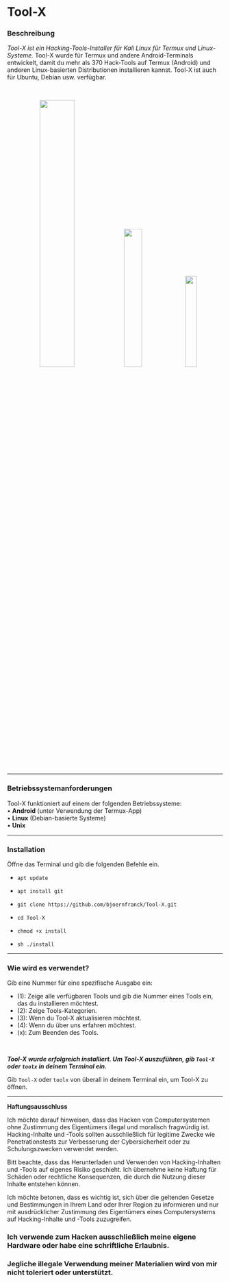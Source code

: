 ﻿# Tool-X

### Beschreibung

*Tool-X ist ein Hacking-Tools-Installer für Kali Linux für Termux und Linux-Systeme.*
Tool-X wurde für Termux und andere Android-Terminals entwickelt, damit du mehr als 370 Hack-Tools auf Termux (Android) und anderen Linux-basierten Distributionen installieren kannst. Tool-X ist auch für Ubuntu, Debian usw. verfügbar.

<br>
<p align="center">
<img width="40%" src="core/toolx.png"/>
<img width="28.8%" src="core/toolx_cat.png"/>
<img width="23.4%" src="core/Screenshot_2020-05-17-20-17-56.png"/>
</p>

------------------------------------------------------------------------

### Betriebssystemanforderungen

Tool-X funktioniert auf einem der folgenden Betriebssysteme:<br>
• **Android** (unter Verwendung der Termux-App) <br>
• **Linux** (Debian-basierte Systeme) <br>
• **Unix**

------------------------------------------------------------------------

### Installation

Öffne das Terminal und gib die folgenden Befehle ein.

* `apt update`

* `apt install git`

* `git clone https://github.com/bjoernfranck/Tool-X.git`

* `cd Tool-X`

* `chmod +x install`

* `sh ./install`

------------------------------------------------------------------------

### Wie wird es verwendet?

Gib eine Nummer für eine spezifische Ausgabe ein:
- (1): Zeige alle verfügbaren Tools und gib die Nummer eines Tools ein, das du installieren möchtest.
- (2): Zeige Tools-Kategorien.
- (3): Wenn du Tool-X aktualisieren möchtest.
- (4): Wenn du über uns erfahren möchtest.
- (x): Zum Beenden des Tools.

<br/>

***Tool-X wurde erfolgreich installiert. Um Tool-X auszuführen, gib `Tool-X` oder `toolx` in deinem Terminal ein.***

Gib `Tool-X` oder `toolx`  von überall in deinem Terminal ein, um Tool-X zu öffnen.

------------------------------------------------------------------------

**Haftungsausschluss**

Ich möchte darauf hinweisen, dass das Hacken von Computersystemen ohne Zustimmung des Eigentümers illegal und moralisch fragwürdig ist. Hacking-Inhalte und -Tools sollten ausschließlich für legitime Zwecke wie Penetrationstests zur Verbesserung der Cybersicherheit oder zu Schulungszwecken verwendet werden.

Bitt beachte, dass das Herunterladen und Verwenden von Hacking-Inhalten und -Tools auf eigenes Risiko geschieht. Ich übernehme keine Haftung für Schäden oder rechtliche Konsequenzen, die durch die Nutzung dieser Inhalte entstehen können.

Ich möchte betonen, dass es wichtig ist, sich über die geltenden Gesetze und Bestimmungen in Ihrem Land oder Ihrer Region zu informieren und nur mit ausdrücklicher Zustimmung des Eigentümers eines Computersystems auf Hacking-Inhalte und -Tools zuzugreifen.
### Ich verwende zum Hacken ausschließlich meine eigene Hardware oder habe eine schriftliche Erlaubnis. ###
### Jegliche illegale Verwendung meiner Materialien wird von mir nicht toleriert oder unterstützt. ###

